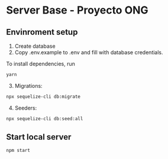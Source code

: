 # Server Base - Proyecto ONG


## Envinroment setup

1) Create database
2) Copy .env.example to .env and fill with database credentials.

To install dependencies, run
``` bash
yarn
```

3) Migrations:
``` bash
npx sequelize-cli db:migrate
```

4) Seeders:
``` bash
npx sequelize-cli db:seed:all
```

## Start local server

``` bash
npm start
```
